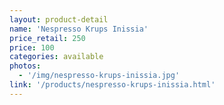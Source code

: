 ```yaml
---
layout: product-detail
name: 'Nespresso Krups Inissia'
price_retail: 250
price: 100
categories: available
photos:
  - '/img/nespresso-krups-inissia.jpg'
link: '/products/nespresso-krups-inissia.html'
---
```

